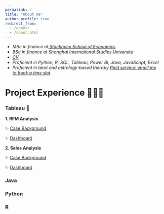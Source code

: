 ```yaml
---
permalink: /
title: "About me"
author_profile: true
redirect_from: 
  - /about/
  - /about.html
---
```



+ *MSc in finance at[
Stockholm School of Economics](https://www.hhs.se)*
+ *BSc in finance at [Shanghai International Studies University](sv.shisu.edu.cn)*
+ *[CV](../assets/CV.pdf)*
+ *Proficient in Python, R, SQL, Tableau, Power BI, Java, JavaScript, Excel*
+ *Proficient in tarot and astrology-based therapy [Paid service: email me to book a time slot](mailto:yaffazhang87@gmail.com)*


  
# Project Experience 👩🏻‍💻 

### Tableau 🌱

**1. RFM Analysis**

✨ [Case Background](https://itsyouryaffa.github.io/yaffa.github.io//Tableau/)

✨ [Dashboard](https://public.tableau.com/app/profile/yufang.zhang3391/viz/Superstore-CustomerSegmentation/Segmentation)

**2. Sales Analysis**

✨ [Case Background](https://itsyouryaffa.github.io/yaffa.github.io//Tableau/)

✨ [Dashboard](https://public.tableau.com/app/profile/yufang.zhang3391/viz/Superstore_17141701306130/1)


### Java



### Python


### R



